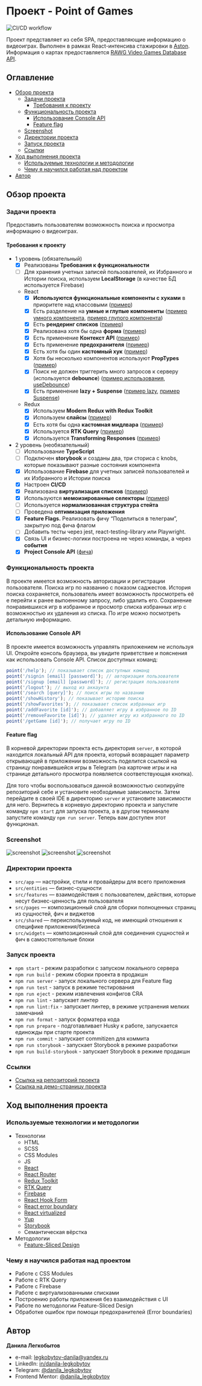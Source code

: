 # Проект - Point of Games

![CI/CD workflow](https://github.com/Bjorn86/point-of-games/actions/workflows/ci-cd.yml/badge.svg?event=push)

Проект представляет из себя SPA, предоставляющие информацию о видеоиграх. Выполнен в рамках React-интенсива стажировки в [Aston](https://astondevs.ru). Информация о картах предоставляется [RAWG Video Games Database API](https://rawg.io/apidocs).

## Оглавление

- [Обзор проекта](#обзор-проекта)
  - [Задачи проекта](#задачи-проекта)
    - [Требования к проекту](#требования-к-проекту)
  - [Функциональность проекта](#функциональность-проекта)
    - [Использование Console API](#использование-console-api)
    - [Feature flag](#feature-flag)
  - [Screenshot](#screenshot)
  - [Директории проекта](#директории-проекта)
  - [Запуск проекта](#запуск-проекта)
  - [Ссылки](#ссылки)
- [Ход выполнения проекта](#ход-выполнения-проекта)
  - [Используемые технологии и методологии](#используемые-технологии-и-методологии)
  - [Чему я научился работая над проектом](#чему-я-научился-работая-над-проектом)
- [Автор](#автор)

## Обзор проекта

### Задачи проекта

Предоставить пользователям возможность поиска и просмотра информацию о видеоиграх.

#### Требования к проекту

- 1 уровень (обязательный)
  - [x] Реализованы **Требования к функциональности**
  - [ ] Для хранения учетных записей пользователей, их Избранного и Истории поиска, используем **LocalStorage** (в качестве БД используется Firebase)
  - React
    - [x] **Используются функциональные компоненты c хуками** в приоритете над классовыми ([пример](https://github.com/Bjorn86/point-of-games/blob/main/src/features/search/ui/search-form/search-form.jsx))
    - [x] Есть разделение на **умные и глупые компоненты** ([пример умного компонента](https://github.com/Bjorn86/point-of-games/blob/main/src/pages/details/details.jsx), [пример глупого компонента](https://github.com/Bjorn86/point-of-games/blob/main/src/shared/ui/score/score.jsx))
    - [x] Есть **рендеринг списков** ([пример](https://github.com/Bjorn86/point-of-games/blob/main/src/features/cards/list/ui/cards-list.jsx))
    - [x] Реализована хотя бы одна **форма** ([пример](https://github.com/Bjorn86/point-of-games/blob/main/src/shared/ui/form/form.jsx))
    - [x] Есть применение **Контекст API** ([пример](https://github.com/Bjorn86/point-of-games/blob/main/src/app/contexts/current-user.js))
    - [x] Есть применение **предохранителя** ([пример](https://github.com/Bjorn86/point-of-games/blob/main/src/pages/home/home.jsx))
    - [x] Есть хотя бы один **кастомный хук** ([пример](https://github.com/Bjorn86/point-of-games/blob/main/src/features/favorites/lib/use-favorites.jsx))
    - [x] Хотя бы несколько компонентов используют **PropTypes** ([пример](https://github.com/Bjorn86/point-of-games/blob/main/src/widgets/article/ui/article.jsx))
    - [x] Поиск не должен триггерить много запросов к серверу (используется **debounce**) ([пример использования](https://github.com/Bjorn86/point-of-games/blob/main/src/features/search/ui/search-form/search-form.jsx), [useDebounce](https://github.com/Bjorn86/point-of-games/blob/main/src/shared/lib/use-debounce.jsx))
    - [x] Есть применение **lazy + Suspense** ([пример lazy](https://github.com/Bjorn86/point-of-games/blob/main/src/pages/routing/routing.jsx), [пример Suspense](https://github.com/Bjorn86/point-of-games/blob/main/src/app/providers/router-provider.jsx))
  - Redux
    - [x] Используем **Modern Redux with Redux Toolkit**
    - [x] Используем **слайсы** ([пример](https://github.com/Bjorn86/point-of-games/blob/main/src/entities/auth/model/slice.js))
    - [x] Есть хотя бы одна **кастомная мидлвара** ([пример](https://github.com/Bjorn86/point-of-games/blob/main/src/app/store/modify-rawg-data.js))
    - [x] Используется **RTK Query** ([пример](https://github.com/Bjorn86/point-of-games/blob/main/src/shared/api/rawg-api.js))
    - [x] Используется **Transforming Responses** ([пример](https://github.com/Bjorn86/point-of-games/blob/main/src/shared/api/rawg-api.js))
- 2 уровень (необязательный)
  - [ ] Использование **TypeScript**
  - [ ] Подключен **storybook** и созданы два, три сториса с knobs, которые показывают разные состояния компонента
  - [x] Использование **Firebase** для учетных записей пользователей и их Избранного и Истории поиска
  - [x] Настроен **CI/CD**
  - [x] Реализована **виртуализация списков** ([пример](https://github.com/Bjorn86/point-of-games/blob/main/src/features/history/table/ui/history-table.jsx))
  - [x] Используются **мемоизированные селекторы** ([пример](https://github.com/Bjorn86/point-of-games/blob/main/src/entities/auth/model/slice.js))
  - [ ] Используется **нормализованная структура стейта**
  - [ ] Проведена **оптимизация приложения**
  - [x] **Feature Flags.** Реализовать фичу “Поделиться в телеграм”, закрытую под фича флагом
  - [ ] Добавить тесты через jest, react-testing-library или Playwright.
  - [x] Связь UI и бизнес-логики построена не через команды, а через **события**
  - [x] **Project Console API** ([фича](https://github.com/Bjorn86/point-of-games/tree/main/src/features/console))

### Функциональность проекта

В проекте имеется возможность авторизации и регистрации пользователя. Поиска игр по названию с показом саджестов. История поиска сохраняется, пользователь имеет возможность просмотреть её е перейти к ранее выпоенному запросу, либо удалить его. Сохранение понравившихся игр в избранное и просмотр списка избранных игр с возможностью их удаления из списка. По игре можно посмотреть детальную информацию.

#### Использование Console API

В проекте имеется возможность управлять приложением не используя UI. Откройте консоль браузера, вы увидите приветствие и пояснения как использовать Console API.
Список доступных команд:

```javascript
point('/help'); // показывает список доступных команд
point('/signin [email] [password]'); // авторизация пользователя
point('/signup [email] [password]'); // регистрация пользователя
point('/logout'); // выход из аккаунта
point('/search [query]'); // поиск игры по названию
point('/showHistory'); // показывает историю поиска
point('/showFavorites'); // показывает список избранных игр
point('/addFavorite [id]'); // добавляет игру в избранное по ID
point('/removeFavorite [id]'); // удаляет игру из избранного по ID
point('/getGame [id]'); // получает игру по ID
```

#### Feature flag

В корневой директории проекта есть директория `server`, в которой находится локальный API для проекта, который возвращает параметр открывающей в приложении возможность поделится ссылкой на страницу понравившейся игры в Telegram (на карточке игры и на странице детального просмотра появляется соответствующая кнопка).

Для того чтобы воспользоваться данной возможностью скопируйте репозиторий себе и установите необходимые зависимости. Затем перейдите в своей IDE в директорию `server` и установите зависимости для него. Вернитесь в корневую директорию проекта и запустите команду `npm start` для запуска проекта, а в другом терминале запустите команду `npm run server`. Теперь вам доступен этот функционал.

### Screenshot

![screenshot](/screenshots/pog-1.png)
![screenshot](/screenshots/pog-2.png)
![screenshot](/screenshots/pog-3.png)

### Директории проекта

- `src/app` — настройки, стили и провайдеры для всего приложения
- `src/entities` — бизнес-сущности
- `src/features` — взаимодействия с пользователем, действия, которые несут бизнес-ценность для пользователя
- `src/pages` — композиционный слой для сборки полноценных страниц из сущностей, фич и виджетов
- `src/shared` — переиспользуемый код, не имеющий отношения к специфике приложения/бизнеса
- `src/widgets` — композиционный слой для соединения сущностей и фич в самостоятельные блоки

### Запуск проекта

- `npm start` - режим разработки с запуском локального сервера
- `npm run build` - режим сборки проекта в продакшн
- `npm run server` - запуск локального сервера для Feature flag
- `npm run test` - запуск в режиме тестирования
- `npm run eject` - режим извлечения конфигов CRA
- `npm run lint` - запускает линтер
- `npm run lint:fix` - запускает линтер, в режиме устранения мелких замечаний
- `npm run format` - запуск форматера кода
- `npm run prepare` - подготавливает Husky к работе, запускается единожды при старте проекта
- `npm run commit` - запускает commitizen для коммита
- `npm run storybook` - запускает Storybook в режиме разработки
- `npm run build-storybook` - запускает Storybook в режиме продакшн

### Ссылки

- [Ссылка на репозиторий проекта](https://github.com/Bjorn86/point-of-games)
- [Ссылка на демо-страницу проекта](https://point-of-games.web.app/)

## Ход выполнения проекта

### Используемые технологии и методологии

- Технологии
  - HTML
  - SCSS
  - CSS Modules
  - JS
  - [React](https://react.dev/)
  - [React Router](https://reactrouter.com/en/main)
  - [Redux Toolkit](https://redux-toolkit.js.org/)
  - [RTK Query](https://redux-toolkit.js.org/rtk-query/overview)
  - [Firebase](https://firebase.google.com/)
  - [React Hook Form](https://react-hook-form.com/)
  - [React error boundary](https://www.npmjs.com/package/react-error-boundary)
  - [React virtualized](https://github.com/bvaughn/react-virtualized)
  - [Yup](https://www.npmjs.com/package/yup)
  - [Storybook](https://storybook.js.org/)
  - Семантическая вёрстка
- Методологии
  - [Feature-Sliced Design](https://feature-sliced.design/ru/)

### Чему я научился работая над проектом

- Работе с CSS Modules
- Работе с RTK Query
- Работе с Firebase
- Работе с виртуализованными списками
- Построению работы приложения без взаимодействия с UI
- Работе по методологии Feature-Sliced Design
- Обработке ошибок при помощи предохранителей (Error boundaries)

## Автор

**Данила Легкобытов**

- e-mail: [legkobytov-danila@yandex.ru](mailto:legkobytov-danila@yandex.ru)
- LinkedIn: [in/danila-legkobytov](https://www.linkedin.com/in/danila-legkobytov/)
- Telegram: [@danila_legkobytov](https://t.me/danila_legkobytov)
- Frontend Mentor: [@danila_legkobytov](https://www.frontendmentor.io/profile/Bjorn86)
